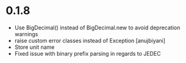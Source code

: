 # 0.1.8

* Use BigDecimal() instead of BigDecimal.new to avoid deprecation warnings
* raise custom error classes instead of Exception [anujbiyani]
* Store unit name
* Fixed issue with binary prefix parsing in regards to JEDEC
